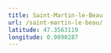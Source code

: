 ```yaml
---
title: Saint-Martin-le-Beau
url: /saint-martin-le-beau/
latitude: 47.3563119
longitude: 0.9090287
---
```

